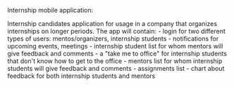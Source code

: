 Internship mobile application:

  Internship candidates application for usage in a company that organizes internships on longer periods. The app will contain:
    - login for two different types of users: mentos/organizers, internship students
    - notifications for upcoming events, meetings
    - internship student list for whom mentors will give feedback and comments
    - a "take me to office" for internship students that don't know how to get to the office
    - mentors list for whom internship students will give feedback and comments
    - assignments list
    - chart about feedback for both internship students and mentors
